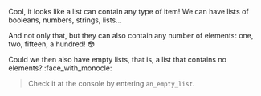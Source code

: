 Cool, it looks like a list can contain any type of item! We can have lists of booleans, numbers, strings, lists...

And not only that, but they can also contain any number of elements: one, two, fifteen, a hundred! :flushed:

Could we then also have empty lists, that is, a list that contains no elements? :face_with_monocle:

> Check it at the console by entering `an_empty_list`.